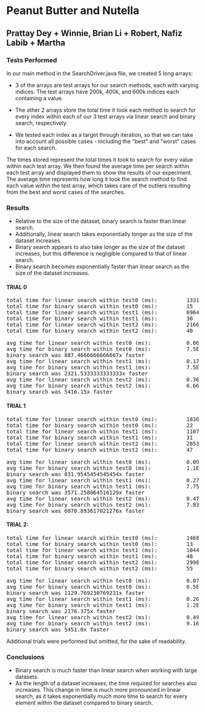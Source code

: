 # Peanut Butter and Nutella 
## Prattay Dey + Winnie, Brian Li + Robert, Nafiz Labib + Martha

### Tests Performed
In our main method in the SearchDriver.java file, we created 5 long arrays:

- 3 of the arrays are test arrays for our search methods, each with varying indices. The test arrays have 200k, 400k, and 600k indices each containing a value.
- The other 2 arrays store the total time it took each method to search for every index within each of our 3 test arrays via linear search and binary search, respectively. 

- We tested each index as a target through iteration, so that we can take into account all possible cases - including the "best" and "worst" cases for each search.

The times stored represent the total times it took to search for every value within each test array. We then found the average time per search within each test array and displayed them to show the results of our experiment. The average time represents how long it took the search method to find each value within the test array, which takes care of the outliers resulting from the best and worst cases of the searches. 

### Results
- Relative to the size of the dataset, binary search is faster than linear search.
- Additionally, linear search takes exponentially longer as the size of the dataset increases.
- Binary search appears to also take longer as the size of the dataset increases, but this difference is negligible compared to that of linear search.
- Binary search becomes exponentially faster than linear search as the size of the dataset increases.

#### TRIAL 0
<pre>
total time for linear search within test0 (ms):         13312
total time for binary search within test0 (ms):         15
total time for linear search within test1 (ms):         69646
total time for binary search within test1 (ms):         30
total time for linear search within test2 (ms):         216646
total time for binary search within test2 (ms):         40

avg time for linear search within test0 (ms):           0.06656
avg time for binary search within test0 (ms):           7.5E-5
binary search was 887.4666666666667x faster
avg time for linear search within test1 (ms):           0.174115
avg time for binary search within test1 (ms):           7.5E-5
binary search was 2321.5333333333333x faster
avg time for linear search within test2 (ms):           0.36107666666666666
avg time for binary search within test2 (ms):           6.666666666666667E-5
binary search was 5416.15x faster
</pre>

#### TRIAL 1
<pre>
total time for linear search within test0 (ms):         18303
total time for binary search within test0 (ms):         22
total time for linear search within test1 (ms):         110709
total time for binary search within test1 (ms):         31
total time for linear search within test2 (ms):         285332
total time for binary search within test2 (ms):         47

avg time for linear search within test0 (ms):           0.091515
avg time for binary search within test0 (ms):           1.1E-4
binary search was 831.9545454545454x faster
avg time for linear search within test1 (ms):           0.2767725
avg time for binary search within test1 (ms):           7.75E-5
binary search was 3571.258064516129x faster
avg time for linear search within test2 (ms):           0.47555333333333333
avg time for binary search within test2 (ms):           7.833333333333333E-5
binary search was 6070.893617021276x faster
</pre>

#### TRIAL 2: 
<pre>
total time for linear search within test0 (ms):         14687
total time for binary search within test0 (ms):         13
total time for linear search within test1 (ms):         104466
total time for binary search within test1 (ms):         48
total time for linear search within test2 (ms):         299805
total time for binary search within test2 (ms):         55

avg time for linear search within test0 (ms):           0.073435
avg time for binary search within test0 (ms):           6.5E-5
binary search was 1129.769230769231x faster
avg time for linear search within test1 (ms):           0.261165
avg time for binary search within test1 (ms):           1.2E-4
binary search was 2176.375x faster
avg time for linear search within test2 (ms):           0.499675
avg time for binary search within test2 (ms):           9.166666666666667E-5
binary search was 5451.0x faster
</pre>

Additional trials were performed but omitted, for the sake of readability.

### Conclusions
- Binary search is much faster than linear search when working with large datasets.
- As the length of a dataset increases, the time required for searches also increases. This change in time is much more pronounced in linear search, as it takes exponentially much more time to search for every element within the dataset compared to binary search. 

